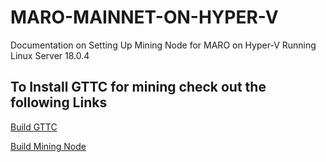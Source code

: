 # MARO-MAINNET-ON-HYPER-V
Documentation on Setting Up Mining Node for MARO on Hyper-V Running Linux Server 18.0.4

## To Install GTTC for mining check out the following Links

[Build GTTC](https://github.com/TTCECO/gttc/wiki/Building-GTTC)

[Build Mining Node](https://github.com/TTCECO/gttc/wiki/HOWTO-BUILD-SUPERNODE)
